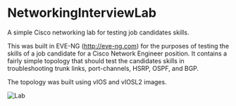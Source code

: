 # NetworkingInterviewLab
A simple Cisco networking lab for testing job candidates skills.

This was built in EVE-NG (http://eve-ng.com) for the purposes of testing the skills of a job candidate for a Cisco Network Engineer position. It contains a fairly simple topology that should test the candidates skills in troubleshooting trunk links, port-channels, HSRP, OSPF, and BGP.

The topology was built using vIOS and vIOSL2 images.

![Lab](arharris2.github.com/repository/img/lab.png)
